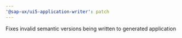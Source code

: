 ```yaml
---
'@sap-ux/ui5-application-writer': patch
---
```


Fixes invalid semantic versions being written to generated application
